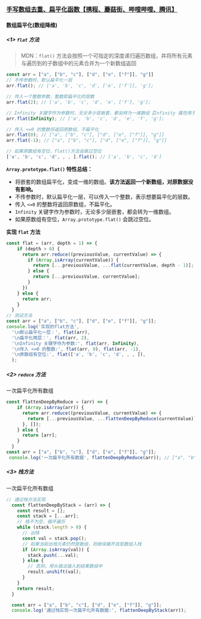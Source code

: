 
### [手写数组去重、扁平化函数【携程、蘑菇街、哔哩哔哩、腾讯】](https://github.com/sisterAn/JavaScript-Algorithms/issues/30#top)

#### 数组扁平化(数组降维)

##### <1>  `flat` 方法

> MDN：`flat()` 方法会按照一个可指定的深度递归遍历数组，并将所有元素与遍历到的子数组中的元素合并为一个新数组返回

```js
const arr = ["a", ["b", "c"], ["d", ["e", ["f"]], "g"]]
// 不传参数时，默认扁平化一层
arr.flat(); // ['a', 'b', 'c', 'd', ['e', ['f']], 'g'];

// 传入一个整数参数，整数即扁平化的层数
arr.flat(2); // ['a', 'b', 'c', 'd', 'e', ['f'], 'g'];

// Infinity 关键字作为参数时，无论多少层嵌套，都会转为一维数组【Infinity 属性用于存放表示正无穷大的数值】
arr.flat(Infinity); // ['a', 'b', 'c', 'd', 'e', 'f', 'g'];

// 传入 <=0 的整数将返回原数组，不扁平化
arr.flat(0); // ["a", ["b", "c"], ["d", ["e", ["f"]], "g"]]
arr.flat(-1); // ["a", ["b", "c"], ["d", ["e", ["f"]], "g"]]

// 如果原数组有空位，flat()方法会跳过空位
['a', 'b', 'c', 'd', , , ].flat(); // ['a', 'b', 'c', 'd']
```

**`Array.prototype.flat()` 特性总结：**

- 将嵌套的数组扁平化，变成一维的数组。**该方法返回一个新数组，对原数据没有影响。**
- 不传参数时，默认扁平化一层，可以传入一个整数，表示想要扁平化的层数。
- 传入 `<=0` 的整数将返回原数组，不扁平化。
- `Infinity` 关键字作为参数时，无论多少层嵌套，都会转为一维数组。
- 如果原数组有空位，`Array.prototype.flat()` 会跳过空位。

**实现 `flat` 方法**

```js
const flat = (arr, depth = 1) => {
    if (depth > 0) {
      return arr.reduce((previousValue, currentValue) => {
        if (Array.isArray(currentValue)) {
          return [...previousValue, ...flat(currentValue, depth - 1)];
        } else {
          return [...previousValue, currentValue];
        }
      })
    } else {
      return arr;
    }
  }
// 测试方法
const arr = ["a", ["b", "c"], ["d", ["e", ["f"]], "g"]];
console.log('实现的flat方法',
  '\n默认扁平化一层：', flat(arr), 
  '\n扁平化两层：', flat(arr, 2), 
  '\nInfinity 关键字作为参数:', flat(arr, Infinity), 
  '\n传入 <=0 的整数:', flat(arr, 0), flat(arr, -1), 
  '\n原数组有空位:', flat(['a', 'b', 'c', 'd', , , ]),
  );
```

##### <2> `reduce` 方法

一次扁平化所有数组

```js
const flattenDeepByReduce = (arr) => {
    if (Array.isArray(arr)) {
      return arr.reduce((previousValue, currentValue) => {
        return [...previousValue, ...flattenDeepByReduce(currentValue)];
      }, []);
    } else {
      return [arr];
    }
  }
const arr = ["a", ["b", "c"], ["d", ["e", ["f"]], "g"]];
 console.log('一次扁平化所有数据', flattenDeepByReduce(arr)); // ["a", "b", "c", "d", "e", "f", "g"]
```

##### <3> 栈方法

一次扁平化所有数组

```js
// 通过栈方法实现
  const flattenDeepByStack = (arr) => {
    const result = [];
    const stack = [...arr];
    // 栈不为空，循环遍历
    while (stack.length > 0) {
      // 出栈
      const val = stack.pop();
      // 如果当前出栈元素仍然是数组，则继续展开该层数组入栈
      if (Array.isArray(val)) {
        stack.push(...val);
      } else {
        // 否则，用头插法插入到结果数组中
        result.unshift(val);
      }
    }
    return result;
  }

  const arr = ["a", ["b", "c"], ["d", ["e", ["f"]], "g"]];
  console.log('通过栈实现一次扁平化所有数据:', flattenDeepByStack(arr));
```